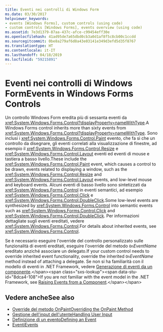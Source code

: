 ```yaml
---
title: Eventi nei controlli di Windows Form
ms.date: 03/30/2017
helpviewer_keywords:
- events [Windows Forms], custom controls (using code)
- custom controls [Windows Forms], events overview (using code)
ms.assetid: 7e3d1379-87aa-437c-afce-c99454eff30e
ms.openlocfilehash: 41ad95de7a65dbd0cb3a0d1af8f5c8cb00c1ccdd
ms.sourcegitcommit: 0be8a279af6d8a43e03141e349d3efd5d35f8767
ms.translationtype: HT
ms.contentlocale: it-IT
ms.lasthandoff: 04/18/2019
ms.locfileid: "59215891"
---
```

# <a name="events-in-windows-forms-controls"></a><span data-ttu-id="8dca4-102">Eventi nei controlli di Windows Form</span><span class="sxs-lookup"><span data-stu-id="8dca4-102">Events in Windows Forms Controls</span></span>
<span data-ttu-id="8dca4-103">Un controllo Windows Form eredita più di sessanta eventi da <xref:System.Windows.Forms.Control?displayProperty=nameWithType>.</span><span class="sxs-lookup"><span data-stu-id="8dca4-103">A Windows Forms control inherits more than sixty events from <xref:System.Windows.Forms.Control?displayProperty=nameWithType>.</span></span> <span data-ttu-id="8dca4-104">Sono inclusi i <xref:System.Windows.Forms.Control.Paint> evento, che fa sì che un controllo da disegnare, gli eventi correlati alla visualizzazione di finestre, ad esempio il <xref:System.Windows.Forms.Control.Resize> e <xref:System.Windows.Forms.Control.Layout> eventi ed eventi di mouse e tastiera a basso livello.</span><span class="sxs-lookup"><span data-stu-id="8dca4-104">These include the <xref:System.Windows.Forms.Control.Paint> event, which causes a control to be drawn, events related to displaying a window, such as the <xref:System.Windows.Forms.Control.Resize> and <xref:System.Windows.Forms.Control.Layout> events, and low-level mouse and keyboard events.</span></span> <span data-ttu-id="8dca4-105">Alcuni eventi di basso livello sono sintetizzati da <xref:System.Windows.Forms.Control> in eventi semantici, ad esempio <xref:System.Windows.Forms.Control.Click> e <xref:System.Windows.Forms.Control.DoubleClick>.</span><span class="sxs-lookup"><span data-stu-id="8dca4-105">Some low-level events are synthesized by <xref:System.Windows.Forms.Control> into semantic events such as <xref:System.Windows.Forms.Control.Click> and <xref:System.Windows.Forms.Control.DoubleClick>.</span></span> <span data-ttu-id="8dca4-106">Per informazioni dettagliate sugli eventi ereditati, vedere <xref:System.Windows.Forms.Control>.</span><span class="sxs-lookup"><span data-stu-id="8dca4-106">For details about inherited events, see <xref:System.Windows.Forms.Control>.</span></span>  
  
 <span data-ttu-id="8dca4-107">Se è necessario eseguire l'override del controllo personalizzato sulle funzionalità di eventi ereditati, eseguire l'override del metodo `On`*EventName* ereditato anziché associare un delegato.</span><span class="sxs-lookup"><span data-stu-id="8dca4-107">If your custom control needs to override inherited event functionality, override the inherited `On`*EventName* method instead of attaching a delegate.</span></span> <span data-ttu-id="8dca4-108">Se non si ha familiarità con il modello di eventi in .NET Framework, vedere [Generazione di eventi da un componente](https://docs.microsoft.com/previous-versions/visualstudio/visual-studio-2013/sh2e3k5z(v=vs.120)).</span><span class="sxs-lookup"><span data-stu-id="8dca4-108">If you are not familiar with the event model in the .NET Framework, see [Raising Events from a Component](https://docs.microsoft.com/previous-versions/visualstudio/visual-studio-2013/sh2e3k5z(v=vs.120)).</span></span>  
  
## <a name="see-also"></a><span data-ttu-id="8dca4-109">Vedere anche</span><span class="sxs-lookup"><span data-stu-id="8dca4-109">See also</span></span>

- [<span data-ttu-id="8dca4-110">Override del metodo OnPaint</span><span class="sxs-lookup"><span data-stu-id="8dca4-110">Overriding the OnPaint Method</span></span>](overriding-the-onpaint-method.md)
- [<span data-ttu-id="8dca4-111">Gestione dell'input dell'utente</span><span class="sxs-lookup"><span data-stu-id="8dca4-111">Handling User Input</span></span>](handling-user-input.md)
- [<span data-ttu-id="8dca4-112">Definizione di un evento</span><span class="sxs-lookup"><span data-stu-id="8dca4-112">Defining an Event</span></span>](defining-an-event-in-windows-forms-controls.md)
- [<span data-ttu-id="8dca4-113">Eventi</span><span class="sxs-lookup"><span data-stu-id="8dca4-113">Events</span></span>](../../../standard/events/index.md)
